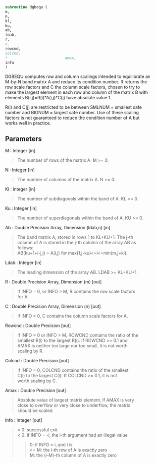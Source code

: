 ```fortran  
subroutine dgbequ (  
m,  
n,  
kl,  
ku,  
ab,  
ldab,  
r,  
c,  
rowcnd,  
colcnd,  
*                          amax,  
info  
)  
```  
  
DGBEQU computes row and column scalings intended to equilibrate an  
M-by-N band matrix A and reduce its condition number.  R returns the  
row scale factors and C the column scale factors, chosen to try to  
make the largest element in each row and column of the matrix B with  
elements B(i,j)=R(i)*A(i,j)*C(j) have absolute value 1.  
  
R(i) and C(j) are restricted to be between SMLNUM = smallest safe  
number and BIGNUM = largest safe number.  Use of these scaling  
factors is not guaranteed to reduce the condition number of A but  
works well in practice.  
  
## Parameters  
M : Integer [in]  
> The number of rows of the matrix A.  M >= 0.  
  
N : Integer [in]  
> The number of columns of the matrix A.  N >= 0.  
  
Kl : Integer [in]  
> The number of subdiagonals within the band of A.  KL >= 0.  
  
Ku : Integer [in]  
> The number of superdiagonals within the band of A.  KU >= 0.  
  
Ab : Double Precision Array, Dimension (ldab,n) [in]  
> The band matrix A, stored in rows 1 to KL+KU+1.  The j-th  
> column of A is stored in the j-th column of the array AB as  
> follows:  
> AB(ku+1+i-j,j) = A(i,j) for max(1,j-ku)<=i<=min(m,j+kl).  
  
Ldab : Integer [in]  
> The leading dimension of the array AB.  LDAB >= KL+KU+1.  
  
R : Double Precision Array, Dimension (m) [out]  
> If INFO = 0, or INFO > M, R contains the row scale factors  
> for A.  
  
C : Double Precision Array, Dimension (n) [out]  
> If INFO = 0, C contains the column scale factors for A.  
  
Rowcnd : Double Precision [out]  
> If INFO = 0 or INFO > M, ROWCND contains the ratio of the  
> smallest R(i) to the largest R(i).  If ROWCND >= 0.1 and  
> AMAX is neither too large nor too small, it is not worth  
> scaling by R.  
  
Colcnd : Double Precision [out]  
> If INFO = 0, COLCND contains the ratio of the smallest  
> C(i) to the largest C(i).  If COLCND >= 0.1, it is not  
> worth scaling by C.  
  
Amax : Double Precision [out]  
> Absolute value of largest matrix element.  If AMAX is very  
> close to overflow or very close to underflow, the matrix  
> should be scaled.  
  
Info : Integer [out]  
> = 0:  successful exit  
> < 0:  if INFO = -i, the i-th argument had an illegal value  
> > 0:  if INFO = i, and i is  
> <= M:  the i-th row of A is exactly zero  
> >  M:  the (i-M)-th column of A is exactly zero  
  
